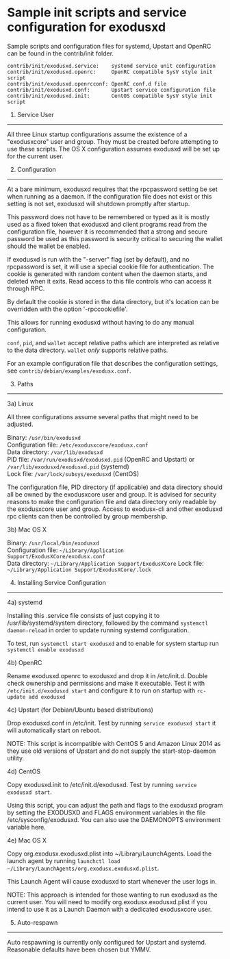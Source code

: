 Sample init scripts and service configuration for exodusxd
==========================================================

Sample scripts and configuration files for systemd, Upstart and OpenRC
can be found in the contrib/init folder.

    contrib/init/exodusxd.service:    systemd service unit configuration
    contrib/init/exodusxd.openrc:     OpenRC compatible SysV style init script
    contrib/init/exodusxd.openrcconf: OpenRC conf.d file
    contrib/init/exodusxd.conf:       Upstart service configuration file
    contrib/init/exodusxd.init:       CentOS compatible SysV style init script

1. Service User
---------------------------------

All three Linux startup configurations assume the existence of a "exodusxcore" user
and group.  They must be created before attempting to use these scripts.
The OS X configuration assumes exodusxd will be set up for the current user.

2. Configuration
---------------------------------

At a bare minimum, exodusxd requires that the rpcpassword setting be set
when running as a daemon.  If the configuration file does not exist or this
setting is not set, exodusxd will shutdown promptly after startup.

This password does not have to be remembered or typed as it is mostly used
as a fixed token that exodusxd and client programs read from the configuration
file, however it is recommended that a strong and secure password be used
as this password is security critical to securing the wallet should the
wallet be enabled.

If exodusxd is run with the "-server" flag (set by default), and no rpcpassword is set,
it will use a special cookie file for authentication. The cookie is generated with random
content when the daemon starts, and deleted when it exits. Read access to this file
controls who can access it through RPC.

By default the cookie is stored in the data directory, but it's location can be overridden
with the option '-rpccookiefile'.

This allows for running exodusxd without having to do any manual configuration.

`conf`, `pid`, and `wallet` accept relative paths which are interpreted as
relative to the data directory. `wallet` *only* supports relative paths.

For an example configuration file that describes the configuration settings,
see `contrib/debian/examples/exodusx.conf`.

3. Paths
---------------------------------

3a) Linux

All three configurations assume several paths that might need to be adjusted.

Binary:              `/usr/bin/exodusxd`  
Configuration file:  `/etc/exodusxcore/exodusx.conf`  
Data directory:      `/var/lib/exodusxd`  
PID file:            `/var/run/exodusxd/exodusxd.pid` (OpenRC and Upstart) or `/var/lib/exodusxd/exodusxd.pid` (systemd)  
Lock file:           `/var/lock/subsys/exodusxd` (CentOS)  

The configuration file, PID directory (if applicable) and data directory
should all be owned by the exodusxcore user and group.  It is advised for security
reasons to make the configuration file and data directory only readable by the
exodusxcore user and group.  Access to exodusx-cli and other exodusxd rpc clients
can then be controlled by group membership.

3b) Mac OS X

Binary:              `/usr/local/bin/exodusxd`  
Configuration file:  `~/Library/Application Support/ExodusXCore/exodusx.conf`  
Data directory:      `~/Library/Application Support/ExodusXCore`
Lock file:           `~/Library/Application Support/ExodusXCore/.lock`

4. Installing Service Configuration
-----------------------------------

4a) systemd

Installing this .service file consists of just copying it to
/usr/lib/systemd/system directory, followed by the command
`systemctl daemon-reload` in order to update running systemd configuration.

To test, run `systemctl start exodusxd` and to enable for system startup run
`systemctl enable exodusxd`

4b) OpenRC

Rename exodusxd.openrc to exodusxd and drop it in /etc/init.d.  Double
check ownership and permissions and make it executable.  Test it with
`/etc/init.d/exodusxd start` and configure it to run on startup with
`rc-update add exodusxd`

4c) Upstart (for Debian/Ubuntu based distributions)

Drop exodusxd.conf in /etc/init.  Test by running `service exodusxd start`
it will automatically start on reboot.

NOTE: This script is incompatible with CentOS 5 and Amazon Linux 2014 as they
use old versions of Upstart and do not supply the start-stop-daemon utility.

4d) CentOS

Copy exodusxd.init to /etc/init.d/exodusxd. Test by running `service exodusxd start`.

Using this script, you can adjust the path and flags to the exodusxd program by
setting the EXODUSXD and FLAGS environment variables in the file
/etc/sysconfig/exodusxd. You can also use the DAEMONOPTS environment variable here.

4e) Mac OS X

Copy org.exodusx.exodusxd.plist into ~/Library/LaunchAgents. Load the launch agent by
running `launchctl load ~/Library/LaunchAgents/org.exodusx.exodusxd.plist`.

This Launch Agent will cause exodusxd to start whenever the user logs in.

NOTE: This approach is intended for those wanting to run exodusxd as the current user.
You will need to modify org.exodusx.exodusxd.plist if you intend to use it as a
Launch Daemon with a dedicated exodusxcore user.

5. Auto-respawn
-----------------------------------

Auto respawning is currently only configured for Upstart and systemd.
Reasonable defaults have been chosen but YMMV.
